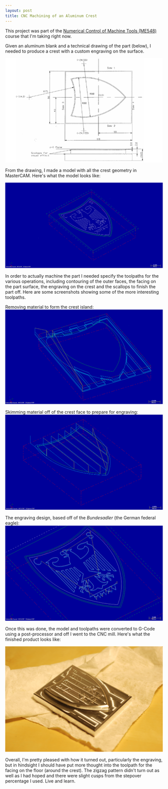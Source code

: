 ```yaml
---
layout: post
title: CNC Machining of an Aluminum Crest
---
```


This project was part of the [Numerical Control of Machine Tools (ME548)](http://mme.uwaterloo.ca/~me548/) course that I'm taking right now.

Given an aluminum blank and a technical drawing of the part (below), I needed to produce a crest with a custom engraving on the surface. 

<img src="/assets/images/shield/shield-drawing.png" alt="Shield drawing"/>

From the drawing, I made a model with all the crest geometry in MasterCAM. Here's what the model looks like:

<img src="/assets/images/shield/mastercam_model.png" alt="MasterCAM geometry"/>

In order to actually machine the part I needed specify the toolpaths for the various operations, including contouring of the outer faces, the facing on the part surface, the engraving on the crest and the scallops to finish the part off. Here are some screenshots showing some of the more interesting toolpaths.

Removing material to form the crest island:
<img src="/assets/images/shield/island_operation.png" alt="Island operation"/>

Skimming material off of the crest face to prepare for engraving:
<img src="/assets/images/shield/island_skimming.png" alt="Island facing"/>

The engraving design, based off of the *Bundesadler* (the German federal eagle):
<img src="/assets/images/shield/engraving.png" alt="Engraving"/>


Once this was done, the model and toolpaths were converted to G-Code using a post-processor and off I went to the CNC mill. Here's what the finished product looks like:

<img src="/assets/images/shield/shield_finished.jpg" alt="Finished product!"/>

Overall, I'm pretty pleased with how it turned out, particularly the engraving, but in hindsight I should have put more thought into the toolpath for the facing on the floor (around the crest). The zigzag pattern didn't turn out as well as I had hoped and there were slight cusps from the stepover percentage I used. Live and learn.